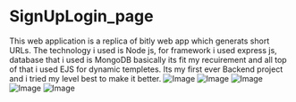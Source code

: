 # SignUpLogin_page
This  web application is a replica of bitly web app which generats short URLs. The technology i used is Node js, for framework i used express js, database that i used is MongoDB basically its fit my recuirement and all top of that i used EJS for dynamic templetes.
Its my first ever Backend project and i tried my level best to make it better.
![Image](https://github.com/user-attachments/assets/0dd37988-fc22-4a94-9ddc-23c6a609433d)
![Image](https://github.com/user-attachments/assets/8fbba892-2b5d-47ab-a829-48ed957b0731)
![Image](https://github.com/user-attachments/assets/d7723d19-2c6c-4ce4-b1a6-b320cae9da9a)
![Image](https://github.com/user-attachments/assets/fbf0f0bd-6162-4d71-a76b-3181cf647e29)
![Image](https://github.com/user-attachments/assets/3bf92b12-11ea-473f-a948-c9ed117ef35b)
